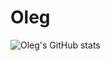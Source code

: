 # Oleg

![Oleg's GitHub stats](https://github-readme-stats.vercel.app/api?username=Vlasovets&count_private=true)
